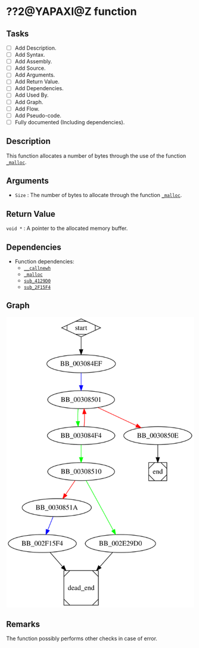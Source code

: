 # ??2@YAPAXI@Z function

## Tasks

- [ ] Add Description.
- [ ] Add Syntax.
- [ ] Add Assembly.
- [ ] Add Source.
- [ ] Add Arguments.
- [ ] Add Return Value.
- [ ] Add Dependencies.
- [ ] Add Used By.
- [ ] Add Graph.
- [ ] Add Flow.
- [ ] Add Pseudo-code.
- [ ] Fully documented (Including dependencies).

## Description

This function allocates a number of bytes through the use of the function [`_malloc`](_malloc.md).

## Arguments

* `Size` : The number of bytes to allocate through the function [`_malloc`](_malloc.md).

## Return Value

`void *` : A pointer to the allocated memory buffer.

## Dependencies

* Function dependencies:
  * [`__callnewh`](__callnewh.md)
  * [`_malloc`](_malloc.md)
  * [`sub_4129D0`](sub_4129D0.md)
  * [`sub_2F15F4`](sub_2F15F4.md)

## Graph

![??2@YAPAXI@Z Graph](../svg/%3F%3F2%40YAPAXI%40Z.svg "??2@YAPAXI@Z Graph")

## Remarks

The function possibly performs other checks in case of error.
